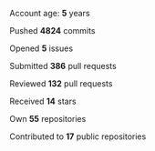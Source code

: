 Account age: **5** years

Pushed **4824** commits

Opened **5** issues

Submitted **386** pull requests

Reviewed **132** pull requests

Received **14** stars

Own **55** repositories

Contributed to **17** public repositories

